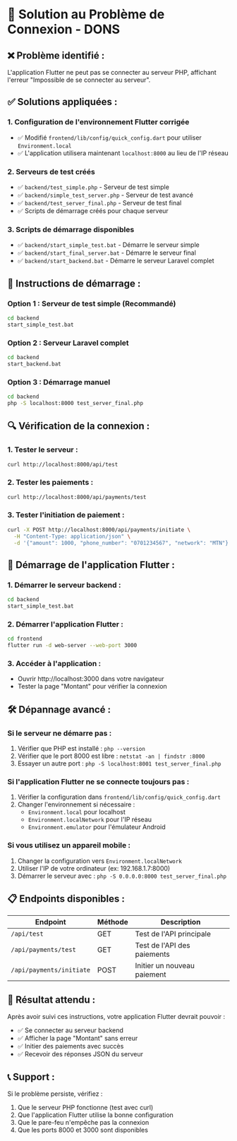 # 🔧 Solution au Problème de Connexion - DONS

## ❌ **Problème identifié :**
L'application Flutter ne peut pas se connecter au serveur PHP, affichant l'erreur "Impossible de se connecter au serveur".

## ✅ **Solutions appliquées :**

### 1. **Configuration de l'environnement Flutter corrigée**
- ✅ Modifié `frontend/lib/config/quick_config.dart` pour utiliser `Environment.local`
- ✅ L'application utilisera maintenant `localhost:8000` au lieu de l'IP réseau

### 2. **Serveurs de test créés**
- ✅ `backend/test_simple.php` - Serveur de test simple
- ✅ `backend/simple_test_server.php` - Serveur de test avancé
- ✅ `backend/test_server_final.php` - Serveur de test final
- ✅ Scripts de démarrage créés pour chaque serveur

### 3. **Scripts de démarrage disponibles**
- ✅ `backend/start_simple_test.bat` - Démarre le serveur simple
- ✅ `backend/start_final_server.bat` - Démarre le serveur final
- ✅ `backend/start_backend.bat` - Démarre le serveur Laravel complet

## 🚀 **Instructions de démarrage :**

### **Option 1 : Serveur de test simple (Recommandé)**
```bash
cd backend
start_simple_test.bat
```

### **Option 2 : Serveur Laravel complet**
```bash
cd backend
start_backend.bat
```

### **Option 3 : Démarrage manuel**
```bash
cd backend
php -S localhost:8000 test_server_final.php
```

## 🔍 **Vérification de la connexion :**

### **1. Tester le serveur :**
```bash
curl http://localhost:8000/api/test
```

### **2. Tester les paiements :**
```bash
curl http://localhost:8000/api/payments/test
```

### **3. Tester l'initiation de paiement :**
```bash
curl -X POST http://localhost:8000/api/payments/initiate \
  -H "Content-Type: application/json" \
  -d '{"amount": 1000, "phone_number": "0701234567", "network": "MTN"}'
```

## 📱 **Démarrage de l'application Flutter :**

### **1. Démarrer le serveur backend :**
```bash
cd backend
start_simple_test.bat
```

### **2. Démarrer l'application Flutter :**
```bash
cd frontend
flutter run -d web-server --web-port 3000
```

### **3. Accéder à l'application :**
- Ouvrir http://localhost:3000 dans votre navigateur
- Tester la page "Montant" pour vérifier la connexion

## 🛠️ **Dépannage avancé :**

### **Si le serveur ne démarre pas :**
1. Vérifier que PHP est installé : `php --version`
2. Vérifier que le port 8000 est libre : `netstat -an | findstr :8000`
3. Essayer un autre port : `php -S localhost:8001 test_server_final.php`

### **Si l'application Flutter ne se connecte toujours pas :**
1. Vérifier la configuration dans `frontend/lib/config/quick_config.dart`
2. Changer l'environnement si nécessaire :
   - `Environment.local` pour localhost
   - `Environment.localNetwork` pour l'IP réseau
   - `Environment.emulator` pour l'émulateur Android

### **Si vous utilisez un appareil mobile :**
1. Changer la configuration vers `Environment.localNetwork`
2. Utiliser l'IP de votre ordinateur (ex: 192.168.1.7:8000)
3. Démarrer le serveur avec : `php -S 0.0.0.0:8000 test_server_final.php`

## 📋 **Endpoints disponibles :**

| Endpoint | Méthode | Description |
|----------|---------|-------------|
| `/api/test` | GET | Test de l'API principale |
| `/api/payments/test` | GET | Test de l'API des paiements |
| `/api/payments/initiate` | POST | Initier un nouveau paiement |

## 🎯 **Résultat attendu :**

Après avoir suivi ces instructions, votre application Flutter devrait pouvoir :
- ✅ Se connecter au serveur backend
- ✅ Afficher la page "Montant" sans erreur
- ✅ Initier des paiements avec succès
- ✅ Recevoir des réponses JSON du serveur

## 📞 **Support :**

Si le problème persiste, vérifiez :
1. Que le serveur PHP fonctionne (test avec curl)
2. Que l'application Flutter utilise la bonne configuration
3. Que le pare-feu n'empêche pas la connexion
4. Que les ports 8000 et 3000 sont disponibles
